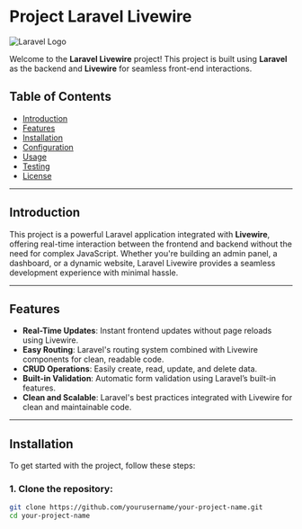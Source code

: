 # Project Laravel Livewire

![Laravel Logo](https://laravel.com/img/logomark.min.svg) 

Welcome to the **Laravel Livewire** project! This project is built using **Laravel** as the backend and **Livewire** for seamless front-end interactions. 

## Table of Contents

- [Introduction](#introduction)
- [Features](#features)
- [Installation](#installation)
- [Configuration](#configuration)
- [Usage](#usage)
- [Testing](#testing)
- [License](#license)

---

## Introduction

This project is a powerful Laravel application integrated with **Livewire**, offering real-time interaction between the frontend and backend without the need for complex JavaScript. Whether you're building an admin panel, a dashboard, or a dynamic website, Laravel Livewire provides a seamless development experience with minimal hassle.

---

## Features

- **Real-Time Updates**: Instant frontend updates without page reloads using Livewire.
- **Easy Routing**: Laravel's routing system combined with Livewire components for clean, readable code.
- **CRUD Operations**: Easily create, read, update, and delete data.
- **Built-in Validation**: Automatic form validation using Laravel’s built-in features.
- **Clean and Scalable**: Laravel's best practices integrated with Livewire for clean and maintainable code.

---

## Installation

To get started with the project, follow these steps:

### 1. Clone the repository:

```bash
git clone https://github.com/yourusername/your-project-name.git
cd your-project-name
